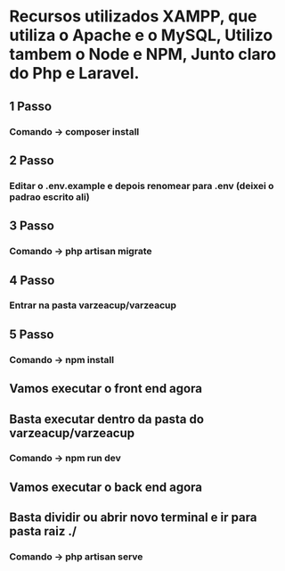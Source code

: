 # Recursos utilizados XAMPP, que utiliza o Apache e o MySQL, Utilizo tambem o Node e NPM, Junto claro do Php e Laravel.

## 1 Passo
### Comando -> composer install

## 2 Passo
### Editar o .env.example e depois renomear para .env (deixei o padrao escrito ali)

## 3 Passo
### Comando -> php artisan migrate

## 4 Passo
### Entrar na pasta varzeacup/varzeacup

## 5 Passo
### Comando -> npm install

## Vamos executar o front end agora
## Basta executar dentro da pasta do varzeacup/varzeacup
### Comando -> npm run dev

## Vamos executar o back end agora
## Basta dividir ou abrir novo terminal e ir para pasta raiz ./
### Comando -> php artisan serve